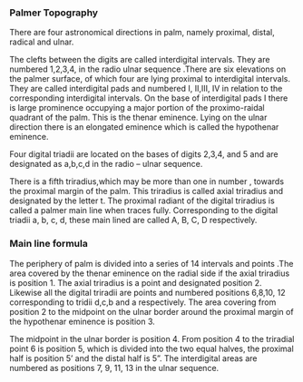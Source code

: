 ### Palmer Topography
 
There are four astronomical directions in palm, namely proximal, distal, radical and ulnar.

The clefts between the digits are called interdigital intervals. They are numbered 1,2,3,4, in the radio ulnar sequence .There are six elevations on the palmer surface, of which four are lying proximal to interdigital  intervals. They are called interdigital pads and numbered I, II,III, IV in relation to the corresponding interdigital intervals. On the base of interdigital pads I there is large prominence occupying a major portion of the proximo-raidal quadrant of the palm. This is the thenar eminence. Lying on the ulnar direction there is an elongated eminence which is called the hypothenar eminence.

Four digital triadii are located on the bases of digits 2,3,4, and 5 and are designated as a,b,c,d in the radio – ulnar sequence.

 There is a fifth triradius,which  may be more than one in number , towards the proximal margin of the palm. This triradius is called axial triradius and designated by the letter t. The proximal radiant of the digital triradius is called a palmer main line when traces fully. Corresponding to the digital triadii a, b, c, d, these main lined are called A, B, C, D respectively.

 
### Main line formula
 

The periphery of palm is divided into a series of 14 intervals and points .The area covered by the thenar eminence on the radial side if the axial triradius is position 1. The axial triradius is a point and designated position 2. Likewise all the digital triradii are points and numbered positions 6,8,10, 12 corresponding to tridii d,c,b and a respectively. The area covering from position 2 to the midpoint on the ulnar border around the proximal margin of the hypothenar eminence is position 3.

The midpoint in the ulnar border is position 4. From position 4 to the triradial point 6 is position 5, which is divided into the two equal halves, the proximal half is position 5’ and the distal half is 5”. The interdigital areas are numbered as positions 7, 9, 11, 13 in the ulnar sequence.
